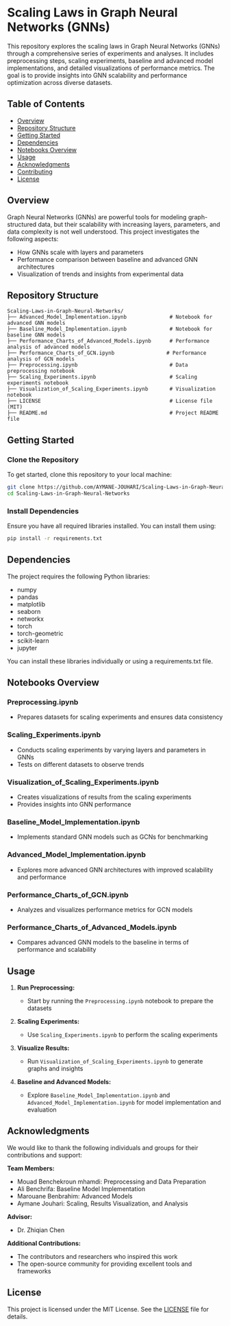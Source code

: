 # Scaling Laws in Graph Neural Networks (GNNs)

This repository explores the scaling laws in Graph Neural Networks (GNNs) through a comprehensive series of experiments and analyses. It includes preprocessing steps, scaling experiments, baseline and advanced model implementations, and detailed visualizations of performance metrics. The goal is to provide insights into GNN scalability and performance optimization across diverse datasets.

## Table of Contents
- [Overview](#overview)
- [Repository Structure](#repository-structure)
- [Getting Started](#getting-started)
- [Dependencies](#dependencies)
- [Notebooks Overview](#notebooks-overview)
- [Usage](#usage)
- [Acknowledgments](#acknowledgments)
- [Contributing](#contributing)
- [License](#license)

## Overview

Graph Neural Networks (GNNs) are powerful tools for modeling graph-structured data, but their scalability with increasing layers, parameters, and data complexity is not well understood. This project investigates the following aspects:

- How GNNs scale with layers and parameters
- Performance comparison between baseline and advanced GNN architectures
- Visualization of trends and insights from experimental data

## Repository Structure

```plaintext
Scaling-Laws-in-Graph-Neural-Networks/
├── Advanced_Model_Implementation.ipynb              # Notebook for advanced GNN models
├── Baseline_Model_Implementation.ipynb              # Notebook for baseline GNN models
├── Performance_Charts_of_Advanced_Models.ipynb      # Performance analysis of advanced models
├── Performance_Charts_of_GCN.ipynb                 # Performance analysis of GCN models
├── Preprocessing.ipynb                              # Data preprocessing notebook
├── Scaling_Experiments.ipynb                        # Scaling experiments notebook
├── Visualization_of_Scaling_Experiments.ipynb       # Visualization notebook
├── LICENSE                                          # License file (MIT)
├── README.md                                        # Project README file
```

## Getting Started

### Clone the Repository

To get started, clone this repository to your local machine:

```bash
git clone https://github.com/AYMANE-JOUHARI/Scaling-Laws-in-Graph-Neural-Networks.git
cd Scaling-Laws-in-Graph-Neural-Networks
```

### Install Dependencies

Ensure you have all required libraries installed. You can install them using:

```bash
pip install -r requirements.txt
```

## Dependencies

The project requires the following Python libraries:

- numpy
- pandas
- matplotlib
- seaborn
- networkx
- torch
- torch-geometric
- scikit-learn
- jupyter

You can install these libraries individually or using a requirements.txt file.

## Notebooks Overview

### Preprocessing.ipynb
- Prepares datasets for scaling experiments and ensures data consistency

### Scaling_Experiments.ipynb
- Conducts scaling experiments by varying layers and parameters in GNNs
- Tests on different datasets to observe trends

### Visualization_of_Scaling_Experiments.ipynb
- Creates visualizations of results from the scaling experiments
- Provides insights into GNN performance

### Baseline_Model_Implementation.ipynb
- Implements standard GNN models such as GCNs for benchmarking

### Advanced_Model_Implementation.ipynb
- Explores more advanced GNN architectures with improved scalability and performance

### Performance_Charts_of_GCN.ipynb
- Analyzes and visualizes performance metrics for GCN models

### Performance_Charts_of_Advanced_Models.ipynb
- Compares advanced GNN models to the baseline in terms of performance and scalability

## Usage

1. **Run Preprocessing:**
   - Start by running the `Preprocessing.ipynb` notebook to prepare the datasets

2. **Scaling Experiments:**
   - Use `Scaling_Experiments.ipynb` to perform the scaling experiments

3. **Visualize Results:**
   - Run `Visualization_of_Scaling_Experiments.ipynb` to generate graphs and insights

4. **Baseline and Advanced Models:**
   - Explore `Baseline_Model_Implementation.ipynb` and `Advanced_Model_Implementation.ipynb` for model implementation and evaluation

## Acknowledgments

We would like to thank the following individuals and groups for their contributions and support:

**Team Members:**
- Mouad Benchekroun mhamdi: Preprocessing and Data Preparation
- Ali Benchrifa: Baseline Model Implementation
- Marouane Benbrahim: Advanced Models
- Aymane Jouhari: Scaling, Results Visualization, and Analysis

**Advisor:**
- Dr. Zhiqian Chen

**Additional Contributions:**
- The contributors and researchers who inspired this work
- The open-source community for providing excellent tools and frameworks


## License

This project is licensed under the MIT License. See the [LICENSE](LICENSE) file for details.

